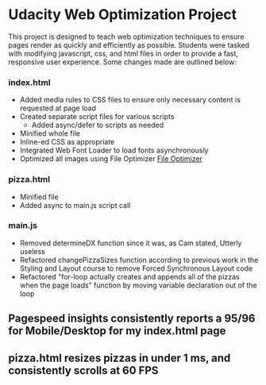 # Udacity Web Optimization Project

This project is designed to teach web optimization techniques to ensure pages render as quickly and efficiently as possible. Students were tasked with modifying javascript, css, and html files in order to provide a fast, responsive user experience. Some changes made are outlined below:

### index.html
* Added media rules to CSS files to ensure only necessary content is requested at page load
* Created separate script files for various scripts
  * Added async/defer to scripts as needed
* Minified whole file
* Inline-ed CSS as appropriate
* Integrated Web Font Loader to load fonts asynchronously
* Optimized all images using File Optimizer [File Optimizer](http://nikkhokkho.sourceforge.net/static.php?page=FileOptimizer)

### pizza.html
* Minified file
* Added async to main.js script call

### main.js
* Removed determineDX function since it was, as Cam stated, Utterly useless
* Refactored changePizzaSizes function according to previous work in the Styling and Layout course to remove Forced Synchronous Layout code
* Refactored "for-loop actually creates and appends all of the pizzas when the page loads" function by moving variable declaration out of the loop


## Pagespeed insights consistently reports a 95/96 for Mobile/Desktop for my index.html page
## pizza.html resizes pizzas in under 1 ms, and consistently scrolls at 60 FPS
